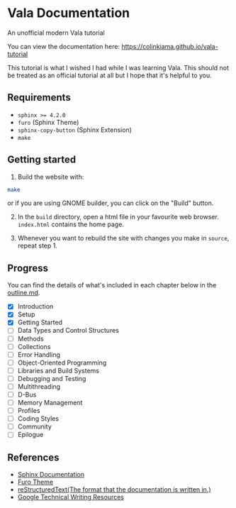
# Vala Documentation

An unofficial modern Vala tutorial

You can view the documentation here: https://colinkiama.github.io/vala-tutorial

This tutorial is what I wished I had while I was learning Vala.
This should not be treated as an official tutorial at all but I hope that it's helpful to you. 

## Requirements

- `sphinx >= 4.2.0`
- `furo` (Sphinx Theme)
- `sphinx-copy-button` (Sphinx Extension)
- `make`

## Getting started

1. Build the website with:

```sh
make
```

or if you are using GNOME builder, you can click on the "Build" button.

2. In the `build` directory, open a html file in your favourite web browser. `index.html` contains the home page.

3. Whenever you want to rebuild the site with changes you make in `source`, repeat step 1.

## Progress

You can find the details of what's included in each chapter below in the [outline.md](./outline.md).

- [X] Introduction
- [X] Setup
- [X] Getting Started
- [ ] Data Types and Control Structures
- [ ] Methods
- [ ] Collections
- [ ] Error Handling
- [ ] Object-Oriented Programming
- [ ] Libraries and Build Systems
- [ ] Debugging and Testing
- [ ] Multithreading
- [ ] D-Bus
- [ ] Memory Management
- [ ] Profiles
- [ ] Coding Styles
- [ ] Community
- [ ] Epilogue

## References

- [Sphinx Documentation](https://www.sphinx-doc.org/en/master/contents.html)
- [Furo Theme](https://github.com/pradyunsg/furo)
- [reStructuredText(The format that the documentation is written in.)](https://www.writethedocs.org/guide/writing/reStructuredText/)
- [Google Technical Writing Resources](https://developers.google.com/tech-writing)
